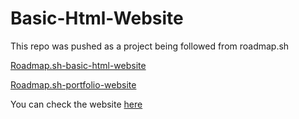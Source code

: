 # Basic-Html-Website

This repo was pushed as a project being followed from roadmap.sh

[Roadmap.sh-basic-html-website](https://roadmap.sh/projects/basic-html-website)

[Roadmap.sh-portfolio-website](https://roadmap.sh/projects/portfolio-website)

You can check the website [here](https://basic-html-website-project.netlify.app/)

